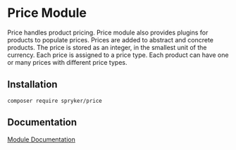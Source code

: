 # Price Module

Price handles product pricing. Price module also provides plugins for products to populate prices. 
Prices are added to abstract and concrete products. The price is stored as an integer, in the smallest unit of the currency. Each price is assigned to a price type. Each product can have one or many prices with different price types.

## Installation

```
composer require spryker/price
```

## Documentation

[Module Documentation](https://academy.spryker.com/developing_with_spryker/module_guide/products/price.html)
